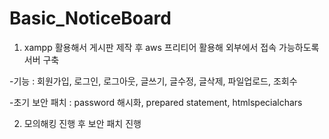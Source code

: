 # Basic_NoticeBoard

1. xampp 활용해서 게시판 제작 후 aws 프리티어 활용해 외부에서 접속 가능하도록 서버 구축

-기능 : 회원가입, 로그인, 로그아웃, 글쓰기, 글수정, 글삭제, 파일업로드, 조회수

-초기 보안 패치 : password 해시화, prepared statement, htmlspecialchars

2. 모의해킹 진행 후 보안 패치 진행
